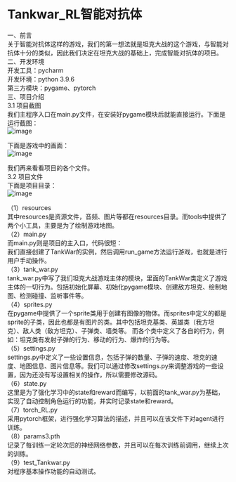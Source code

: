 # Tankwar_RL智能对抗体  
一、前言  
关于智能对抗体这样的游戏，我们的第一想法就是坦克大战的这个游戏，与智能对抗体十分的类似，因此我们决定在坦克大战的基础上，完成智能对抗体的项目。  
二、开发环境  
开发工具：pycharm  
开发环境：python 3.9.6  
第三方模块：pygame、pytorch  
三、项目介绍  
3.1 项目截图  
我们主程序入口在main.py文件，在安装好pygame模块后就能直接运行。下面是运行截图：  
![image](https://user-images.githubusercontent.com/92613664/145184063-acaceb1a-93aa-42e1-8ca5-793e599cc169.png)  

下面是游戏中的画面：  
![image](https://user-images.githubusercontent.com/92613664/145184123-0e80a335-8ab6-489d-97eb-ec82e2c49961.png)  

我们再来看看项目的各个文件。  
3.2 项目文件  
下面是项目目录：  
![image](https://user-images.githubusercontent.com/92613664/145184213-c3a4ac9b-62cc-4de1-bca9-3dd983e771d8.png)  

（1）resources  
其中resources是资源文件，音频、图片等都在resources目录。而tools中提供了两个小工具，主要是为了绘制游戏地图。  
（2）main.py  
而main.py则是项目的主入口，代码很短：  
我们直接创建了TankWar的实例，然后调用run_game方法运行游戏，也就是进行用户手动操作。  
（3）tank_war.py  
tank_war.py中写了我们坦克大战游戏主体的模块，里面的TankWar类定义了游戏主体的一切行为。包括初始化屏幕、初始化pygame模块、创建敌方坦克、绘制地图、检测碰撞、监听事件等。  
（4）sprites.py  
在pygame中提供了一个sprite类用于创建有图像的物体。而sprites中定义的都是sprite的子类，因此也都是有图片的类。其中包括坦克基类、英雄类（我方坦克）、敌人类（敌方坦克）、子弹类、墙类等。
而各个类中定义了各自的行为，例如：坦克类有发射子弹的行为、移动的行为、爆炸的行为等。  
（5）settings.py  
settings.py中定义了一些设置信息，包括子弹的数量、子弹的速度、坦克的速度、地图信息、图片信息等。我们可以通过修改settings.py来调整游戏的一些设置，因为还没有写设置相关的操作，所以需要修改源码。  
（6）state.py  
这里是为了强化学习中的state和reward而编写，以前面的tank_war.py为基础，实现了自动控制角色运行的功能，并实时记录state和reward。  
（7）torch_RL.py  
采用pytorch框架，进行强化学习算法的描述，并且可以在该文件下对agent进行训练。  
（8）params3.pth  
记录了每训练一定轮次后的神经网络参数，并且可以在每次训练前调用，继续上次的训练。  
（9）test_Tankwar.py  
对程序基本操作功能的自动测试。
